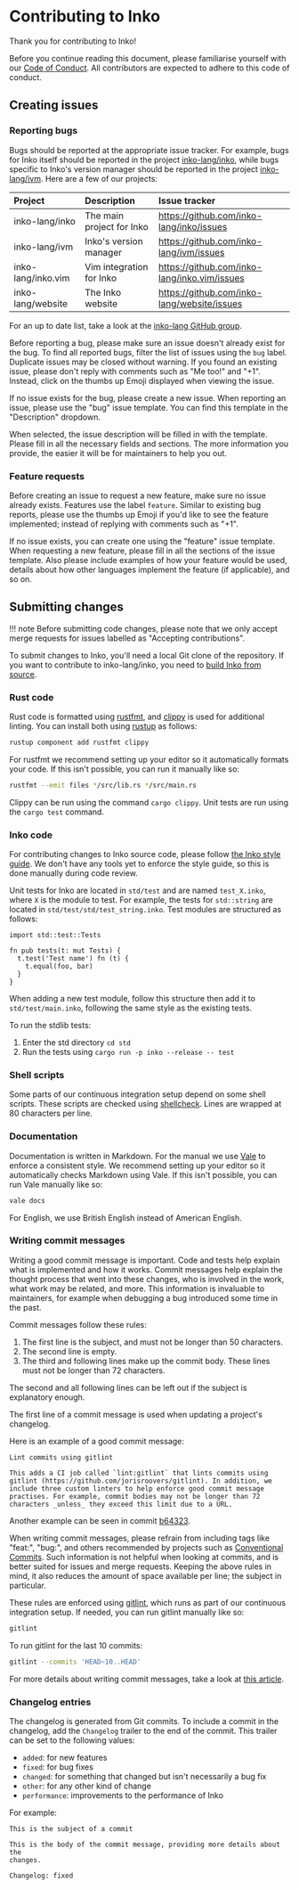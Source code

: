 # Contributing to Inko

Thank you for contributing to Inko!

Before you continue reading this document, please familiarise yourself with our
[Code of Conduct](https://inko-lang.org/code-of-conduct/). All contributors are
expected to adhere to this code of conduct.

## Creating issues

### Reporting bugs

Bugs should be reported at the appropriate issue tracker. For example, bugs for
Inko itself should be reported in the project
[inko-lang/inko](https://github.com/inko-lang/inko/issues), while bugs
specific to Inko's version manager should be reported in the project
[inko-lang/ivm](https://github.com/inko-lang/ivm/issues). Here are a few of
our projects:

| Project            | Description               | Issue tracker
|:-------------------|:--------------------------|:----------------------------
| inko-lang/inko     | The main project for Inko | <https://github.com/inko-lang/inko/issues>
| inko-lang/ivm      | Inko's version manager    | <https://github.com/inko-lang/ivm/issues>
| inko-lang/inko.vim | Vim integration for Inko  | <https://github.com/inko-lang/inko.vim/issues>
| inko-lang/website  | The Inko website          | <https://github.com/inko-lang/website/issues>

For an up to date list, take a look at the [inko-lang GitHub
group](https://github.com/inko-lang).

Before reporting a bug, please make sure an issue doesn't already exist for the
bug. To find all reported bugs, filter the list of issues using the `bug` label.
Duplicate issues may be closed without warning. If you found an existing issue,
please don't reply with comments such as "Me too!" and "+1". Instead, click on
the thumbs up Emoji displayed when viewing the issue.

If no issue exists for the bug, please create a new issue. When reporting an
issue, please use the "bug" issue template. You can find this template in the
"Description" dropdown.

When selected, the issue description will be filled in with the template. Please
fill in all the necessary fields and sections. The more information you provide,
the easier it will be for maintainers to help you out.

### Feature requests

Before creating an issue to request a new feature, make sure no issue already
exists. Features use the label `feature`. Similar to existing bug reports,
please use the thumbs up Emoji if you'd like to see the feature implemented;
instead of replying with comments such as "+1".

If no issue exists, you can create one using the "feature" issue template. When
requesting a new feature, please fill in all the sections of the issue template.
Also please include examples of how your feature would be used, details about
how other languages implement the feature (if applicable), and so on.

## Submitting changes

!!! note
    Before submitting code changes, please note that we only accept merge
    requests for issues labelled as "Accepting contributions".

To submit changes to Inko, you'll need a local Git clone of the repository. If
you want to contribute to inko-lang/inko, you need to [build Inko from
source](../getting-started/installation.md#building-from-source).

### Rust code

Rust code is formatted using [rustfmt](https://github.com/rust-lang/rustfmt),
and [clippy](https://github.com/rust-lang/rust-clippy) is used for additional
linting. You can install both using [rustup](https://rustup.rs/) as follows:


```bash
rustup component add rustfmt clippy
```

For rustfmt we recommend setting up your editor so it automatically formats your
code. If this isn't possible, you can run it manually like so:

```bash
rustfmt --emit files */src/lib.rs */src/main.rs
```

Clippy can be run using the command `cargo clippy`. Unit tests are run using the
`cargo test` command.

### Inko code

For contributing changes to Inko source code, please follow [the Inko style
guide](style-guide.md). We don't have any tools yet to enforce the style guide,
so this is done manually during code review.

Unit tests for Inko are located in `std/test` and are named `test_X.inko`,
where `X` is the module to test. For example, the tests for `std::string` are
located in `std/test/std/test_string.inko`. Test modules are structured as
follows:

```inko
import std::test::Tests

fn pub tests(t: mut Tests) {
  t.test('Test name') fn (t) {
    t.equal(foo, bar)
  }
}
```

When adding a new test module, follow this structure then add it to
`std/test/main.inko`, following the same style as the existing tests.

To run the stdlib tests:

1. Enter the std directory `cd std`
2. Run the tests using `cargo run -p inko --release -- test`

### Shell scripts

Some parts of our continuous integration setup depend on some shell scripts.
These scripts are checked using [shellcheck](https://www.shellcheck.net/). Lines
are wrapped at 80 characters per line.

### Documentation

Documentation is written in Markdown. For the manual we use
[Vale](https://docs.errata.ai/vale/about) to enforce a consistent style. We
recommend setting up your editor so it automatically checks Markdown using Vale.
If this isn't possible, you can run Vale manually like so:

```bash
vale docs
```

For English, we use British English instead of American English.

### Writing commit messages

Writing a good commit message is important. Code and tests help explain what is
implemented and how it works. Commit messages help explain the thought process
that went into these changes, who is involved in the work, what work may be
related, and more. This information is invaluable to maintainers, for example
when debugging a bug introduced some time in the past.

Commit messages follow these rules:

1. The first line is the subject, and must not be longer than 50 characters.
1. The second line is empty.
3. The third and following lines make up the commit body. These lines must not
   be longer than 72 characters.

The second and all following lines can be left out if the subject is explanatory
enough.

The first line of a commit message is used when updating a project's changelog.

Here is an example of a good commit message:

```
Lint commits using gitlint

This adds a CI job called `lint:gitlint` that lints commits using
gitlint (https://github.com/jorisroovers/gitlint). In addition, we
include three custom linters to help enforce good commit message
practises. For example, commit bodies may not be longer than 72
characters _unless_ they exceed this limit due to a URL.
```

Another example can be seen in commit
[b64323](https://github.com/inko-lang/inko/commit/b64323fe288e2c21aeff268ca27fa47b0ed8732d).

When writing commit messages, please refrain from including tags like "feat:",
"bug:", and others recommended by projects such as [Conventional
Commits](https://www.conventionalcommits.org/). Such information is not helpful
when looking at commits, and is better suited for issues and merge requests.
Keeping the above rules in mind, it also reduces the amount of space available
per line; the subject in particular.

These rules are enforced using
[gitlint](https://github.com/jorisroovers/gitlint), which runs as part of our
continuous integration setup. If needed, you can run gitlint manually like so:

```bash
gitlint
```

To run gitlint for the last 10 commits:

```bash
gitlint --commits 'HEAD~10..HEAD'
```

For more details about writing commit messages, take a look at
[this article](https://chris.beams.io/posts/git-commit/).

### Changelog entries

The changelog is generated from Git commits. To include a commit in the
changelog, add the `Changelog` trailer to the end of the commit. This trailer
can be set to the following values:

- `added`: for new features
- `fixed`: for bug fixes
- `changed`: for something that changed but isn't necessarily a bug fix
- `other`: for any other kind of change
- `performance`: improvements to the performance of Inko

For example:

```
This is the subject of a commit

This is the body of the commit message, providing more details about the
changes.

Changelog: fixed
```
